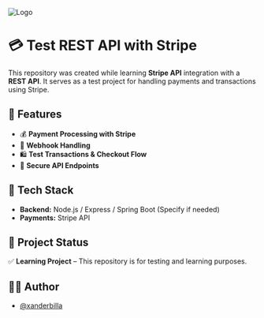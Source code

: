 
![Logo](https://i.imgur.com/eMfjSo3.png)

# 💳 Test REST API with Stripe  

This repository was created while learning **Stripe API** integration with a **REST API**. It serves as a test project for handling payments and transactions using Stripe.  

## 📌 Features  

- 💰 **Payment Processing with Stripe**  
- 🔄 **Webhook Handling**  
- 🛍️ **Test Transactions & Checkout Flow**  
- 🔐 **Secure API Endpoints**  

## 📌 Tech Stack  

- **Backend:** Node.js / Express / Spring Boot (Specify if needed)  
- **Payments:** Stripe API  

## 📌 Project Status  

✅ **Learning Project** – This repository is for testing and learning purposes.  

## 👨‍💻 Author  

- [@xanderbilla](https://www.github.com/xanderbilla)

